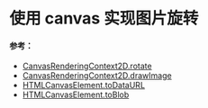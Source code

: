 # 使用 canvas 实现图片旋转

#### 参考：
- [CanvasRenderingContext2D.rotate](https://developer.mozilla.org/zh-CN/docs/Web/API/CanvasRenderingContext2D/rotate)
- [CanvasRenderingContext2D.drawImage](https://developer.mozilla.org/zh-CN/docs/Web/API/CanvasRenderingContext2D/drawImage)
- [HTMLCanvasElement.toDataURL](https://developer.mozilla.org/en-US/docs/Web/API/HTMLCanvasElement/toDataURL)
- [HTMLCanvasElement.toBlob](https://developer.mozilla.org/en-US/docs/Web/API/HTMLCanvasElement/toBlob#getting_a_file_representing_the_canvas)